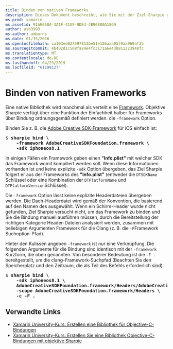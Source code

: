 ```yaml
---
title: Binden von nativen Frameworks
description: Dieses Dokument beschreibt, wie Sie mit der Ziel-Sharpie des - Framework-Option, um eine Bindung an eine Bibliothek erstellen, die als ein Framework verteilt.
ms.prod: xamarin
ms.assetid: 91AE058A-3A1F-41A9-9DE4-4B96880A1869
author: asb3993
ms.author: amburns
ms.date: 01/15/2016
ms.openlocfilehash: ca103ee027597813be51e126aaa05f9aa969af35
ms.sourcegitcommit: 4b402d1c508fa84e4fc3171a6e43b811323948fc
ms.translationtype: MT
ms.contentlocale: de-DE
ms.lasthandoff: 04/23/2019
ms.locfileid: "61199127"
---
```

# <a name="binding-native-frameworks"></a>Binden von nativen Frameworks

Eine native Bibliothek wird manchmal als verteilt eine [Framework](https://developer.apple.com/library/mac/documentation/MacOSX/Conceptual/BPFrameworks/Concepts/WhatAreFrameworks.html). Objektive Sharpie verfügt über eine Funktion der Einfachheit halber für Frameworks über Bindung ordnungsgemäß definiert werden. die `-framework` Option.

Binden Sie z. B. die [Adobe Creative SDK-Framework](https://creativesdk.adobe.com/downloads.html) für iOS einfach ist:

<pre>$ <b>sharpie bind \
    -framework AdobeCreativeSDKFoundation.framework \
    -sdk iphoneos8.1</b></pre>

In einigen Fällen ein Framework geben einen **"Info.plist"** mit welcher SDK das Framework womit kompiliert werden soll. Wenn diese Informationen vorhanden ist und keine explizite `-sdk` Option übergeben, das Ziel Sharpie folgert er aus der Frameworks des **"Info.plist"** (entweder die `DTSDKName` Schlüssel oder eine Kombination der `DTPlatformName` und `DTPlatformVersion`Schlüssel).

Die `-framework` Option lässt keine explizite Headerdateien übergeben werden. Die Dach-Headerdatei wird gemäß der Konvention, die basierend auf den Namen des ausgewählt. Wenn ein Schirm-Header wurde nicht gefunden, Ziel Sharpie versucht nicht, um das Framework zu binden und Sie die Bindung manuell ausführen müssen, durch die Bereitstellung der richtigen Kategorie Header-Dateien analysiert werden, zusammen mit beliebigen Argumenten Framework für die Clang (z. B. die `-F`Framework Suchoption-Pfad).

Hinter den Kulissen angeben `-framework` ist nur eine Verknüpfung. Die folgenden Argumente für die Bindung sind identisch mit der `-framework` Kurzform, die oben genannten.
Von besonderer Bedeutung ist die `-F .` bereitgestellt, um die clang-Framework-Suchpfad (Beachten Sie den Speicherplatz und den Zeitraum, die als Teil des Befehls erforderlich sind).

<pre>$ <b>sharpie bind \
    -sdk iphoneos8.1 \
    AdobeCreativeSDKFoundation.framework/Headers/AdobeCreativeSDKFoundation.h \
    -scope AdobeCreativeSDKFoundation.framework/Headers \
    -c -F .</b></pre>

## <a name="related-links"></a>Verwandte Links

- [Xamarin University-Kurs: Erstellen eine Bibliothek für Objective-C-Bindungen](https://university.xamarin.com/classes/track/all#building-an-objective-c-bindings-library)
- [Xamarin University-Kurs: Erstellen Sie eine Bibliothek Objective-C-Bindungen mit objektive Sharpie](https://university.xamarin.com/classes/track/all#build-an-objective-c-bindings-library-with-objective-sharpie)

